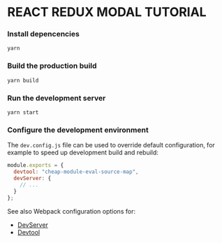 # REACT REDUX MODAL TUTORIAL

### Install depencencies

`yarn`

### Build the production build

`yarn build`

### Run the development server

`yarn start`

### Configure the development environment

The `dev.config.js` file can be used to override default configuration, for example to speed up development build and rebuild:

```javascript
module.exports = {
  devtool: "cheap-module-eval-source-map",
  devServer: {
    // ...
  }
};
```

See also Webpack configuration options for:

- [DevServer](https://webpack.js.org/configuration/dev-server/)
- [Devtool](https://webpack.js.org/configuration/devtool/)
